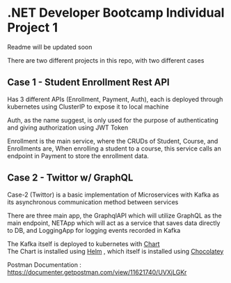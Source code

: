# .NET Developer Bootcamp Individual Project 1

Readme will be updated soon

There are two different projects in this repo, with two different cases

## Case 1 - Student Enrollment Rest API

Has 3 different APIs (Enrollment, Payment, Auth), each is deployed through kubernetes using ClusterIP to expose it to local machine

Auth, as the name suggest, is only used for the purpose of authenticating and giving authorization using JWT Token

Enrollment is the main service, where the CRUDs of Student, Course, and Enrollments are, When enrolling a student to a course, this service calls an endpoint in Payment to store the enrollment data.

## Case 2 - Twittor w/ GraphQL

Case-2 (Twittor) is a basic implementation of Microservices with Kafka as its asynchronous communication method between services

There are three main app, the GraphqlAPI which will utilize GraphQL as the main endpoint, NETApp which will act as a service that saves data directly to DB, and LoggingApp for logging events recorded in Kafka

The Kafka itself is deployed to kubernetes with [Chart](https://github.com/bitnami/charts/tree/master/bitnami/kafka)<br>
The Chart is installed using [Helm](https://helm.sh/) , which itself is installed using [Chocolatey](https://chocolatey.org/)

Postman Documentation : https://documenter.getpostman.com/view/11621740/UVXjLGKr
